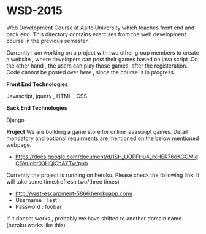 # WSD-2015
Web Development Course at  Aalto University which teaches front end and back end. This directory contains exercises from the web development course in the previous semester.

Currently I am working on a project with two other group members to create a website , where developers can post their games based on java script .On the other hand , the users can play those games, after the registeration. Code cannot be posted over here , since the course is in progress


**Front End Technologies**

Javascript, jquery , HTML , CSS

**Back End Technologies**

Django


**Project**
We are building a game store for online javascript games. Detail mandatory and optional requirments are mentioned on the below mentioned webpage.

* https://docs.google.com/document/d/1SH_UOPFHu4_rxHER76oXGGMiqCSVuqbr03HQiChAYTw/pub

Currently the project is running on heroku. Please check the following link. It will take some time.(refresh two/three times)
* http://vast-escarpment-5866.herokuapp.com/
* Username : Test  
* Password : foobar

If it doesnt works , probably we have shifted to another domain name.(heroku works like this)
